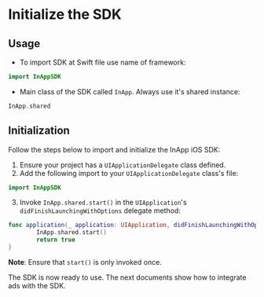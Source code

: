 # Initialize the SDK

## Usage

- To import SDK at Swift file use name of framework:

```swift
import InAppSDK
```

- Main class of the SDK called `InApp`. Always use it's shared instance:

```swift
InApp.shared
```

## Initialization

Follow the steps below to import and initialize the InApp iOS SDK:

1. Ensure your project has a `UIApplicationDelegate` class defined.
2. Add the following import to your `UIApplicationDelegate` class's file:

```swift
import InAppSDK
```

3. Invoke `InApp.shared.start()` in the `UIApplication`'s `didFinishLaunchingWithOptions` delegate method:

```swift
func application(_ application: UIApplication, didFinishLaunchingWithOptions launchOptions: [UIApplication.LaunchOptionsKey: Any]?) -> Bool {
        InApp.shared.start()
        return true
}
```

**Note**: Ensure that `start()` is only invoked once.

The SDK is now ready to use. The next documents show how to integrate ads with the SDK.